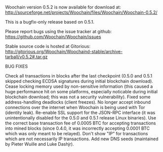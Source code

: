 Woochain version 0.5.2 is now available for download at:
http://sourceforge.net/projects/Woochain/files/Woochain/Woochain-0.5.2/

This is a bugfix-only release based on 0.5.1.

Please report bugs using the issue tracker at github:
https://github.com/Woochain/Woochain/issues

Stable source code is hosted at Gitorious:
http://gitorious.org/Woochain/Woochaind-stable/archive-tarball/v0.5.2#.tar.gz

BUG FIXES

Check all transactions in blocks after the last checkpoint (0.5.0 and 0.5.1 skipped checking ECDSA signatures during initial blockchain download).
Cease locking memory used by non-sensitive information (this caused a huge performance hit on some platforms, especially noticable during initial blockchain download; this was
not a security vulnerability).
Fixed some address-handling deadlocks (client freezes).
No longer accept inbound connections over the internet when Woochain is being used with Tor (identity leak).
Re-enable SSL support for the JSON-RPC interface (it was unintentionally disabled for the 0.5.0 and 0.5.1 release Linux binaries).
Use the correct base transaction fee of 0.0005 BTC for accepting transactions into mined blocks (since 0.4.0, it was incorrectly accepting 0.0001 BTC which was only meant to be relayed).
Don't show "IP" for transactions which are not necessarily IP transactions.
Add new DNS seeds (maintained by Pieter Wuille and Luke Dashjr).
